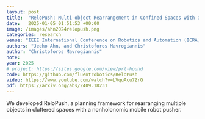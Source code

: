 ```yaml
---
layout: post
title:  "ReloPush: Multi-object Rearrangement in Confined Spaces with a Nonholonomic Mobile Robot Pusher"
date:   2025-01-05 01:51:53 +00:00
image: /images/ahn2024relopush.png
categories: research
venue: "IEEE International Conference on Robotics and Automation (ICRA)"
authors: "Jeeho Ahn, and Christoforos Mavrogiannis"
author: "Christoforos Mavrogiannis"
note:
year: 2025
# project: https://sites.google.com/view/prl-hound
code: https://github.com/fluentrobotics/ReloPush
video: https://www.youtube.com/watch?v=LVquAcu7ZrQ
pdf: https://arxiv.org/abs/2409.18231
---
```

We developed ReloPush, a planning framework for rearranging multiple objects in cluttered spaces with a nonholonomic mobile robot pusher. 